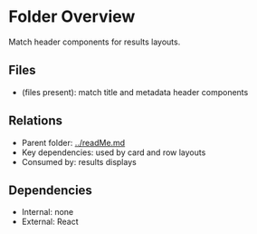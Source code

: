 # Folder Overview

Match header components for results layouts.

## Files

- (files present): match title and metadata header components

## Relations

- Parent folder: [../readMe.md](../readMe.md)
- Key dependencies: used by card and row layouts
- Consumed by: results displays

## Dependencies

- Internal: none
- External: React
